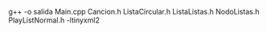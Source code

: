g++ -o salida Main.cpp Cancion.h ListaCircular.h ListaListas.h NodoListas.h PlayListNormal.h -ltinyxml2